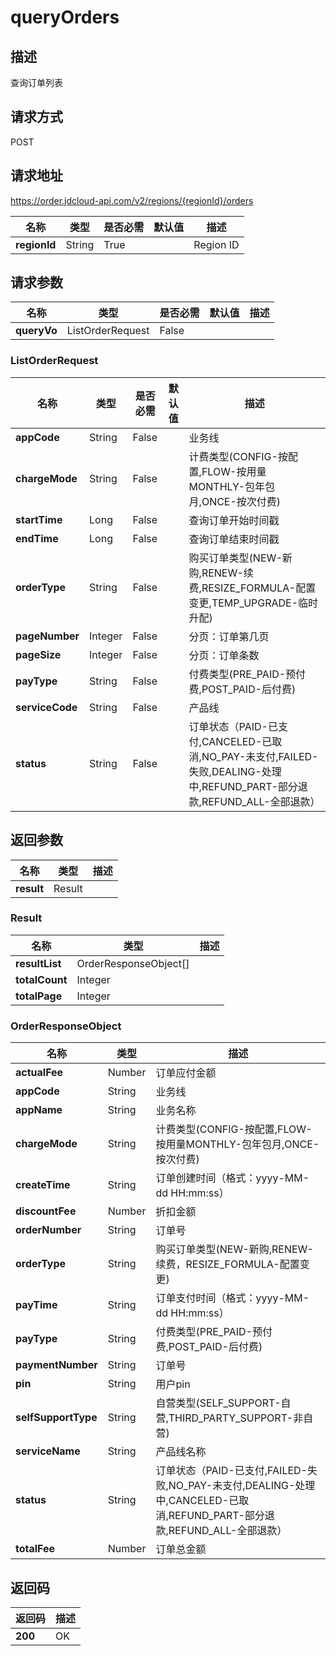 # queryOrders


## 描述
查询订单列表

## 请求方式
POST

## 请求地址
https://order.jdcloud-api.com/v2/regions/{regionId}/orders

|名称|类型|是否必需|默认值|描述|
|---|---|---|---|---|
|**regionId**|String|True| |Region ID|

## 请求参数
|名称|类型|是否必需|默认值|描述|
|---|---|---|---|---|
|**queryVo**|ListOrderRequest|False| | |

### ListOrderRequest
|名称|类型|是否必需|默认值|描述|
|---|---|---|---|---|
|**appCode**|String|False| |业务线|
|**chargeMode**|String|False| |计费类型(CONFIG-按配置,FLOW-按用量MONTHLY-包年包月,ONCE-按次付费)|
|**startTime**|Long|False| |查询订单开始时间戳|
|**endTime**|Long|False| |查询订单结束时间戳|
|**orderType**|String|False| |购买订单类型(NEW-新购,RENEW-续费,RESIZE_FORMULA-配置变更,TEMP_UPGRADE-临时升配)|
|**pageNumber**|Integer|False| |分页：订单第几页|
|**pageSize**|Integer|False| |分页：订单条数|
|**payType**|String|False| |付费类型(PRE_PAID-预付费,POST_PAID-后付费)|
|**serviceCode**|String|False| |产品线|
|**status**|String|False| |订单状态（PAID-已支付,CANCELED-已取消,NO_PAY-未支付,FAILED-失败,DEALING-处理中,REFUND_PART-部分退款,REFUND_ALL-全部退款）|

## 返回参数
|名称|类型|描述|
|---|---|---|
|**result**|Result| |

### Result
|名称|类型|描述|
|---|---|---|
|**resultList**|OrderResponseObject[]| |
|**totalCount**|Integer| |
|**totalPage**|Integer| |
### OrderResponseObject
|名称|类型|描述|
|---|---|---|
|**actualFee**|Number|订单应付金额|
|**appCode**|String|业务线|
|**appName**|String|业务名称|
|**chargeMode**|String|计费类型(CONFIG-按配置,FLOW-按用量MONTHLY-包年包月,ONCE-按次付费)|
|**createTime**|String|订单创建时间（格式：yyyy-MM-dd HH:mm:ss）|
|**discountFee**|Number|折扣金额|
|**orderNumber**|String|订单号|
|**orderType**|String|购买订单类型(NEW-新购,RENEW-续费，RESIZE_FORMULA-配置变更)|
|**payTime**|String|订单支付时间（格式：yyyy-MM-dd HH:mm:ss）|
|**payType**|String|付费类型(PRE_PAID-预付费,POST_PAID-后付费)|
|**paymentNumber**|String|订单号|
|**pin**|String|用户pin|
|**selfSupportType**|String|自营类型(SELF_SUPPORT-自营,THIRD_PARTY_SUPPORT-非自营)|
|**serviceName**|String|产品线名称|
|**status**|String|订单状态（PAID-已支付,FAILED-失败,NO_PAY-未支付,DEALING-处理中,CANCELED-已取消,REFUND_PART-部分退款,REFUND_ALL-全部退款）|
|**totalFee**|Number|订单总金额|

## 返回码
|返回码|描述|
|---|---|
|**200**|OK|
